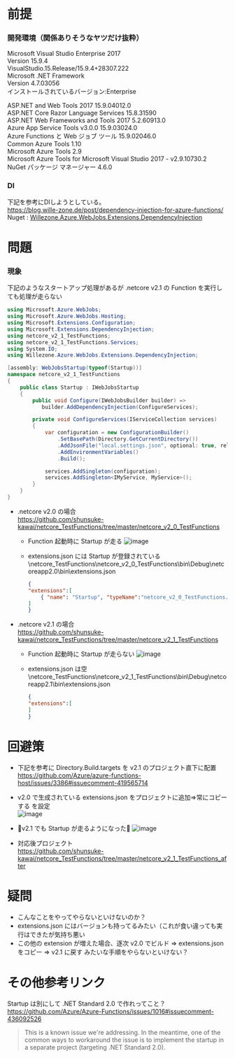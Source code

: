 # 前提
### 開発環境（関係ありそうなヤツだけ抜粋）
Microsoft Visual Studio Enterprise 2017  
Version 15.9.4  
VisualStudio.15.Release/15.9.4+28307.222  
Microsoft .NET Framework  
Version 4.7.03056  
インストールされているバージョン:Enterprise  

ASP.NET and Web Tools 2017   15.9.04012.0  
ASP.NET Core Razor Language Services   15.8.31590  
ASP.NET Web Frameworks and Tools 2017   5.2.60913.0  
Azure App Service Tools v3.0.0   15.9.03024.0  
Azure Functions と Web ジョブ ツール   15.9.02046.0  
Common Azure Tools   1.10  
Microsoft Azure Tools   2.9  
Microsoft Azure Tools for Microsoft Visual Studio 2017 - v2.9.10730.2  
NuGet パッケージ マネージャー   4.6.0  

### DI
下記を参考にDIしようとしている。  
https://blog.wille-zone.de/post/dependency-injection-for-azure-functions/  
Nuget : [Willezone.Azure.WebJobs.Extensions.DependencyInjection](https://www.nuget.org/packages/Willezone.Azure.WebJobs.Extensions.DependencyInjection)  

# 問題
### 現象
下記のようなスタートアップ処理があるが .netcore v2.1 の Function を実行しても処理が走らない
```C#
using Microsoft.Azure.WebJobs;
using Microsoft.Azure.WebJobs.Hosting;
using Microsoft.Extensions.Configuration;
using Microsoft.Extensions.DependencyInjection;
using netcore_v2_1_TestFunctions;
using netcore_v2_1_TestFunctions.Services;
using System.IO;
using Willezone.Azure.WebJobs.Extensions.DependencyInjection;

[assembly: WebJobsStartup(typeof(Startup))]
namespace netcore_v2_1_TestFunctions
{
    public class Startup : IWebJobsStartup
    {
        public void Configure(IWebJobsBuilder builder) =>
           builder.AddDependencyInjection(ConfigureServices);

        private void ConfigureServices(IServiceCollection services)
        {
            var configuration = new ConfigurationBuilder()
                .SetBasePath(Directory.GetCurrentDirectory())
                .AddJsonFile("local.settings.json", optional: true, reloadOnChange: true)
                .AddEnvironmentVariables()
                .Build();

            services.AddSingleton(configuration);
            services.AddSingleton<IMyService, MyService>();
        }
    }
}

```

- .netcore v2.0 の場合  
https://github.com/shunsuke-kawai/netcore_TestFunctions/tree/master/netcore_v2_0_TestFunctions
    - Function 起動時に Startup が走る
![image](https://user-images.githubusercontent.com/6369070/50200864-1fcf3c00-039b-11e9-9e13-27e305d3aaad.png)

    - extensions.json には Startup が登録されている   
        \netcore_TestFunctions\netcore_v2_0_TestFunctions\bin\Debug\netcoreapp2.0\bin\extensions.json
        ```json
        {
        "extensions":[
            { "name": "Startup", "typeName":"netcore_v2_0_TestFunctions.Startup, netcore_v2_0_TestFunctions, Version=1.0.0.0, Culture=neutral, PublicKeyToken=null"}
        ]
        }
        ```

- .netcore v2.1 の場合  
https://github.com/shunsuke-kawai/netcore_TestFunctions/tree/master/netcore_v2_1_TestFunctions
    - Function 起動時に Startup が走らない
![image](https://user-images.githubusercontent.com/6369070/50201116-29a56f00-039c-11e9-850c-89757868e0d9.png)

    - extensions.json は空   
        \netcore_TestFunctions\netcore_v2_1_TestFunctions\bin\Debug\netcoreapp2.1\bin\extensions.json
        ```json
        {
        "extensions":[
        ]
        }
        ```

# 回避策
- 下記を参考に Directory.Build.targets を v2.1 のプロジェクト直下に配置  
https://github.com/Azure/azure-functions-host/issues/3386#issuecomment-419565714

- v2.0 で生成されている extensions.json をプロジェクトに追加⇒常にコピーする を設定  
![image](https://user-images.githubusercontent.com/6369070/50201679-5c506700-039e-11e9-9cbc-6f26be04d388.png)

- 🎉v2.1 でも Startup が走るようになった🎉
![image](https://user-images.githubusercontent.com/6369070/50202147-58bddf80-03a0-11e9-98b0-80a9f3280c2e.png)

- 対応後プロジェクト  
https://github.com/shunsuke-kawai/netcore_TestFunctions/tree/master/netcore_v2_1_TestFunctions_after


# 疑問
- こんなことをやってやらないといけないのか？  
- extensions.json にはバージョンも持ってるみたい（これが食い違っても実行はできたが気持ち悪い  
- この他の extension が増えた場合、逐次 v2.0 でビルド ⇒ extensions.json をコピー ⇒ v2.1 に戻す みたいな手順をやらないといけない？  

# その他参考リンク
Startup は別にして .NET Standard 2.0 で作れってこと？  
https://github.com/Azure/Azure-Functions/issues/1016#issuecomment-436092526
> This is a known issue we're addressing. In the meantime, one of the common ways to workaround the issue is to implement the startup in a separate project (targeting .NET Standard 2.0).



